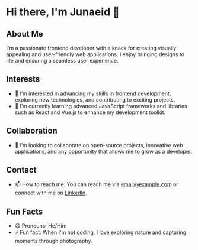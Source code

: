 # Hi there, I'm Junaeid 👋

## About Me
I'm a passionate frontend developer with a knack for creating visually appealing and user-friendly web applications. I enjoy bringing designs to life and ensuring a seamless user experience.

## Interests
- 👀 I’m interested in advancing my skills in frontend development, exploring new technologies, and contributing to exciting projects.
- 🌱 I’m currently learning advanced JavaScript frameworks and libraries such as React and Vue.js to enhance my development toolkit.

## Collaboration
- 💞️ I’m looking to collaborate on open-source projects, innovative web applications, and any opportunity that allows me to grow as a developer.

## Contact
- 📫 How to reach me: You can reach me via [email@example.com](mailto:junaeidahmed979@gmail.com) or connect with me on [LinkedIn](https://www.linkedin.com).

## Fun Facts
- 😄 Pronouns: He/Him
- ⚡ Fun fact: When I'm not coding, I love exploring nature and capturing moments through photography.

<!---
Junaeid11/Junaeid11 is a ✨ special ✨ repository because its `README.md` (this file) appears on your GitHub profile.
You can click the Preview link to take a look at your changes.
--->
